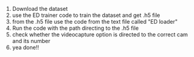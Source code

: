 1. Download the dataset 
2. use the ED trainer code to train the dataset and get .h5 file
2. from the .h5 file use the code from the text file called "ED loader"
3. Run the code with the path directing to the .h5 file 
4. check whether the videocapture option is directed to the correct cam and its number
5. yea done!!
